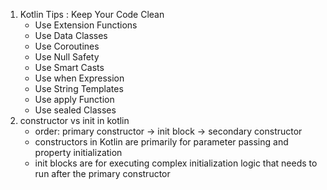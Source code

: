 1. Kotlin Tips : Keep Your Code Clean
    - Use Extension Functions
    - Use Data Classes
    - Use Coroutines
    - Use Null Safety
    - Use Smart Casts
    - Use when Expression
    - Use String Templates
    - Use apply Function
    - Use sealed Classes
2. constructor vs init in kotlin
    - order: primary constructor -> init block -> secondary constructor
    - constructors in Kotlin are primarily for parameter passing and property initialization
    - init blocks are for executing complex initialization logic that needs to run after the primary constructor